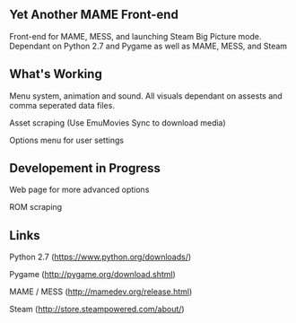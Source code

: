 Yet Another MAME Front-end
---
Front-end for MAME, MESS, and launching Steam Big Picture mode.  Dependant on Python 2.7 and Pygame as well as MAME, MESS, and Steam

What's Working
---
Menu system, animation and sound.  All visuals dependant on assests and comma seperated data files.

Asset scraping (Use EmuMovies Sync to download media)

Options menu for user settings

Developement in Progress
---
Web page for more advanced options

ROM scraping

Links
---
Python 2.7 (https://www.python.org/downloads/)

Pygame (http://pygame.org/download.shtml)

MAME / MESS (http://mamedev.org/release.html)

Steam (http://store.steampowered.com/about/)
